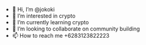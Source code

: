 - 👋 Hi, I’m @jokoki
- 👀 I’m interested in crypto
- 🌱 I’m currently learning crypto
- 💞️ I’m looking to collaborate on community building
- 📫 How to reach me +6283123822223 

<!---
jokoki/jokoki is a ✨ special ✨ repository because its `README.md` (this file) appears on your GitHub profile.
You can click the Preview link to take a look at your changes.
--->
